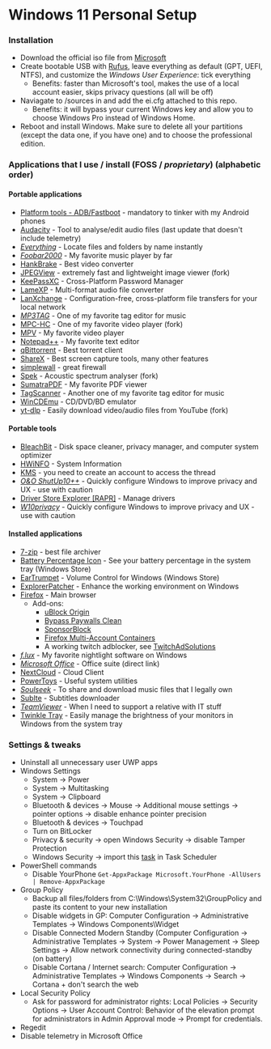 # Windows 11 Personal Setup

### Installation
- Download the official iso file from [Microsoft](https://www.microsoft.com/software-download/windows11)
- Create bootable USB with [Rufus](https://rufus.ie/en/), leave everything as default (GPT, UEFI, NTFS), and customize the *Windows User Experience*: tick everything
  - Benefits: faster than Microsoft's tool, makes the use of a local account easier, skips privacy questions (all will be off)
- Naviagate to /sources in and add the ei.cfg attached to this repo.
  - Benefits: it will bypass your current Windows key and allow you to choose Windows Pro instead of Windows Home.
- Reboot and install Windows. Make sure to delete all your partitions (except the data one, if you have one) and to choose the professional edition.

### Applications that I use / install (FOSS / *proprietary*) (alphabetic order)
#### Portable applications
- [Platform tools - ADB/Fastboot](https://developer.android.com/studio/releases/platform-tools) - mandatory to tinker with my Android phones
- [Audacity](https://github.com/audacity/audacity/releases/tag/Audacity-3.0.2) - Tool to analyse/edit audio files (last update that doesn't include telemetry)
- [*Everything*](https://www.voidtools.com/) - Locate files and folders by name instantly
- [*Foobar2000*](https://www.foobar2000.org/download) - My favorite music player by far
- [HankBrake](https://handbrake.fr/) - Best video converter
- [JPEGView](https://github.com/sylikc/jpegview) - extremely fast and lightweight image viewer (fork)
- [KeePassXC](https://keepassxc.org/download/#windows) - Cross-Platform Password Manager
- [LameXP](https://lamexp.sourceforge.net/page_3.php) - Multi-format audio file converter
- [LanXchange](https://github.com/tfg13/LanXchange) - Configuration-free, cross-platform file transfers for your local network 
- [*MP3TAG*](https://www.mp3tag.de/en/download.html) - One of my favorite tag editor for music
- [MPC-HC](https://github.com/clsid2/mpc-hc) - One of my favorite video player (fork)
- [MPV](https://sourceforge.net/projects/mpv-player-windows/files/64bit-v3/) - My favorite video player
- [Notepad++](https://notepad-plus-plus.org/downloads/) - My favorite text editor
- [qBittorrent](https://www.qbittorrent.org/download.php) - Best torrent client
- [ShareX](https://getsharex.com/downloads/) - Best screen capture tools, many other features
- [simplewall](https://github.com/henrypp/simplewall/) - great firewall
- [Spek](https://github.com/MikeWang000000/spek-X/) - Acoustic spectrum analyser (fork)
- [SumatraPDF](https://www.sumatrapdfreader.org/download-free-pdf-viewer) - My favorite PDF viewer
- [TagScanner](https://www.xdlab.ru/en/) - Another one of my favorite tag editor for music
- [WinCDEmu](https://github.com/sysprogs/WinCDEmu) - CD/DVD/BD emulator
- [yt-dlp](https://github.com/yt-dlp/yt-dlp) - Easily download video/audio files from YouTube (fork)

#### Portable tools
- [BleachBit](https://www.bleachbit.org/download/windows) - Disk space cleaner, privacy manager, and computer system optimizer
- [HWiNFO](https://www.hwinfo.com/download/) - System Information
- [KMS](https://forums.mydigitallife.net/threads/kms_vl_all-smart-activation-script.79535/) - you need to create an account to access the thread
- [*O&O ShutUp10++*](https://www.oo-software.com/en/shutup10) - Quickly configure Windows to improve privacy and UX - use with caution
- [Driver Store Explorer [RAPR]](https://github.com/lostindark/DriverStoreExplorer) - Manage drivers
- [*W10privacy*](https://www.w10privacy.de/deutsch-start/download/) - Quickly configure Windows to improve privacy and UX - use with caution

#### Installed applications
- [7-zip](https://www.7-zip.org/download.html) - best file archiver
- [Battery Percentage Icon](https://github.com/soleon/Percentage) - See your battery percentage in the system tray (Windows Store)
- [EarTrumpet](https://github.com/File-New-Project/EarTrumpet) - Volume Control for Windows (Windows Store) 
- [ExplorerPatcher](https://github.com/valinet/ExplorerPatcher) - Enhance the working environment on Windows
- [Firefox](https://www.mozilla.org/fr/firefox/all/#product-desktop-release) - Main browser
  - Add-ons: 
    - [uBlock Origin](https://addons.mozilla.org/en-US/firefox/addon/ublock-origin/)
    - [Bypass Paywalls Clean](https://addons.mozilla.org/en-US/firefox/addon/bypass-paywalls-clean/)
    - [SponsorBlock](https://addons.mozilla.org/en-US/firefox/addon/sponsorblock/)
    - [Firefox Multi-Account Containers](https://addons.mozilla.org/en-US/firefox/addon/multi-account-containers/)
    - A working twitch adblocker, see [TwitchAdSolutions](https://github.com/pixeltris/TwitchAdSolutions)
- [*f.lux*](https://justgetflux.com/) - My favorite nightlight software on Windows
- [*Microsoft Office*](https://www.heidoc.net/joomla/technology-science/microsoft/16-office-2021-direct-download-links) - Office suite (direct link)
- [NextCloud](https://nextcloud.com/install/) - Cloud Client
- [PowerToys](https://github.com/microsoft/PowerToys) - Useful system utilities
- [*Soulseek*](https://www.slsknet.org/news/node/1) - To share and download music files that I legally own
- [Sublte](https://github.com/tvdburgt/subtle) - Subtitles downloader
- [*TeamViewer*](https://www.teamviewer.com) - When I need to support a relative with IT stuff
- [Twinkle Tray](https://github.com/xanderfrangos/twinkle-tray) - Easily manage the brightness of your monitors in Windows from the system tray 

### Settings & tweaks
- Uninstall all unnecessary user UWP apps
- Windows Settings
  - System → Power
  - System → Multitasking
  - System → Clipboard
  - Bluetooth & devices → Mouse → Additional mouse settings → pointer options → disable enhance pointer precision
  - Bluetooth & devices → Touchpad
  - Turn on BitLocker
  - Privacy & security → open Windows Security → disable Tamper Protection 
  - Windows Security → import this [task](https://github.com/Tom4tot/Microsoft-Defender-RTP-stop/) in Task Scheduler
- PowerShell commands
  - Disable YourPhone `Get-AppxPackage Microsoft.YourPhone -AllUsers | Remove-AppxPackage`
- Group Policy
  - Backup all files/folders from C:\Windows\System32\GroupPolicy and paste its content to your new installation
  - Disable widgets in GP: Computer Configuration → Administrative Templates → Windows Components\Widget
  - Disable Connected Modern Standby (Computer Configuration → Administrative Templates → System → Power Management → Sleep Settings → Allow network connectivity during connected-standby (on battery)
  - Disable Cortana / Internet search: Computer Configuration → Administrative Templates → Windows Components → Search → Cortana + don't search the web
- Local Security Policy 
  - Ask for password for administrator rights: Local Policies → Security Options → User Account Control: Behavior of the elevation prompt for administrators in Admin Approval mode → Prompt for credentials. 
- Regedit
- Disable telemetry in Microsoft Office
